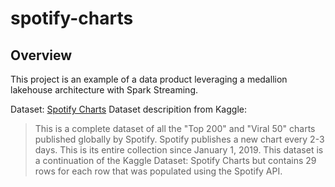 # spotify-charts

## Overview
This project is an example of a data product leveraging a medallion lakehouse architecture with Spark Streaming.

Dataset: [Spotify Charts](https://www.kaggle.com/datasets/sunnykakar/spotify-charts-all-audio-data)
Dataset descripition from Kaggle:
> This is a complete dataset of all the "Top 200" and "Viral 50" charts published globally by Spotify. Spotify publishes a new chart every 2-3 days. This is its entire collection since January 1, 2019. This dataset is a continuation of the Kaggle Dataset: Spotify Charts but contains 29 rows for each row that was populated using the Spotify API. 


